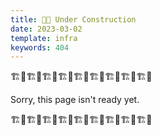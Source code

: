 ```yaml
---
title: 👨‍🎓 Under Construction
date: 2023-03-02
template: infra
keywords: 404
---
```

🏗🚧🏗🚧🏗🚧🏗🚧🏗🚧🏗🚧🏗🚧🏗🚧🏗🚧

Sorry, this page isn't ready yet.

🏗🚧🏗🚧🏗🚧🏗🚧🏗🚧🏗🚧🏗🚧🏗🚧🏗🚧